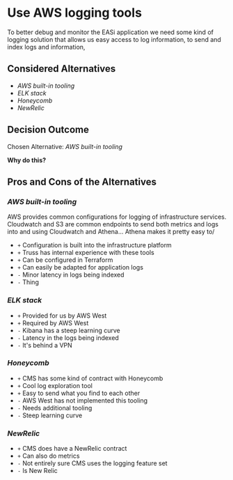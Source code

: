 # Use AWS logging tools

To better debug and monitor the EASi application
we need some kind of logging solution that allows
us easy access to log information, to send and index
logs and information,

## Considered Alternatives

* *AWS built-in tooling*
* *ELK stack*
* *Honeycomb*
* *NewRelic*

## Decision Outcome

Chosen Alternative: *AWS built-in tooling*

**Why do this?**

## Pros and Cons of the Alternatives

### *AWS built-in tooling*

AWS provides common configurations for logging of infrastructure services.
Cloudwatch and S3 are common endpoints to send both metrics and logs into
and using Cloudwatch and Athena... Athena makes it pretty easy to/

* `+` Configuration is built into the infrastructure platform
* `+` Truss has internal experience with these tools
* `+` Can be configured in Terraform
* `+` Can easily be adapted for application logs
* `-` Minor latency in logs being indexed
* `-` Thing

### *ELK stack*

* `+` Provided for us by AWS West
* `+` Required by AWS West
* `-` Kibana has a steep learning curve
* `-` Latency in the logs being indexed
* `-` It's behind a VPN

### *Honeycomb*

* `+` CMS has some kind of contract with Honeycomb
* `+` Cool log exploration tool
* `+` Easy to send what you find to each other
* `-` AWS West has not implemented this tooling
* `-` Needs additional tooling
* `-` Steep learning curve

### *NewRelic*

* `+` CMS does have a NewRelic contract
* `+` Can also do metrics
* `-` Not entirely sure CMS uses the logging feature set
* `-` Is New Relic
